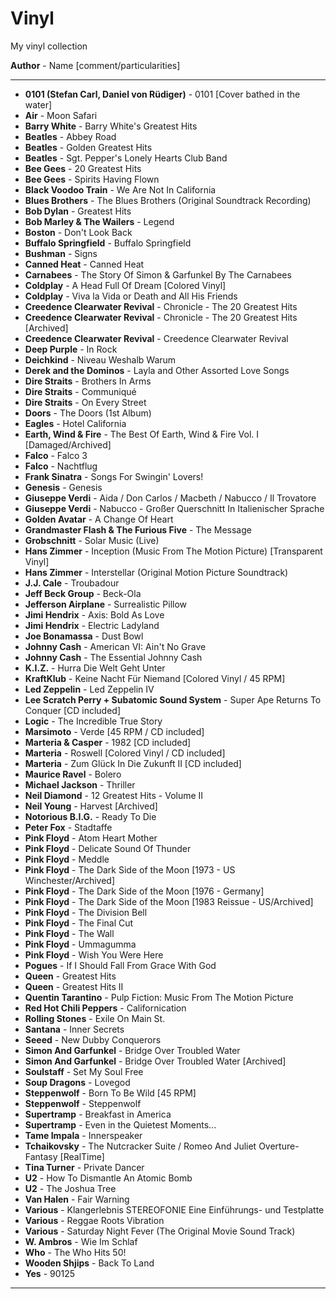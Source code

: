 # Vinyl

My vinyl collection 

**Author** - Name \[comment/particularities\]

---
- **0101 (Stefan Carl, Daniel von Rüdiger)** - 0101 \[Cover bathed in the water\]
- **Air** - Moon Safari
- **Barry White** - Barry White's Greatest Hits
- **Beatles** - Abbey Road
- **Beatles** - Golden Greatest Hits
- **Beatles** - Sgt. Pepper's Lonely Hearts Club Band
- **Bee Gees** - 20 Greatest Hits
- **Bee Gees** - Spirits Having Flown
- **Black Voodoo Train** - We Are Not In California
- **Blues Brothers** - The Blues Brothers (Original Soundtrack Recording)
- **Bob Dylan** - Greatest Hits
- **Bob Marley & The Wailers** - Legend
- **Boston** - Don't Look Back
- **Buffalo Springfield** - Buffalo Springfield
- **Bushman** - Signs
- **Canned Heat** - Canned Heat
- **Carnabees** - The Story Of Simon & Garfunkel By The Carnabees
- **Coldplay** - A Head Full Of Dream \[Colored Vinyl\]
- **Coldplay** - Viva la Vida or Death and All His Friends
- **Creedence Clearwater Revival** - Chronicle - The 20 Greatest Hits
- **Creedence Clearwater Revival** - Chronicle - The 20 Greatest Hits \[Archived\]
- **Creedence Clearwater Revival** - Creedence Clearwater Revival
- **Deep Purple** - In Rock
- **Deichkind** - Niveau Weshalb Warum
- **Derek and the Dominos** - Layla and Other Assorted Love Songs
- **Dire Straits** - Brothers In Arms
- **Dire Straits** - Communiqué
- **Dire Straits** - On Every Street
- **Doors** - The Doors (1st Album)
- **Eagles** - Hotel California
- **Earth, Wind & Fire** - The Best Of Earth, Wind & Fire Vol. I \[Damaged/Archived\]
- **Falco** - Falco 3
- **Falco** - Nachtflug
- **Frank Sinatra** - Songs For Swingin' Lovers!
- **Genesis** - Genesis
- **Giuseppe Verdi** - Aida / Don Carlos / Macbeth / Nabucco / Il Trovatore
- **Giuseppe Verdi** - Nabucco - Großer Querschnitt In Italienischer Sprache
- **Golden Avatar** - A Change Of Heart
- **Grandmaster Flash & The Furious Five** - The Message
- **Grobschnitt** - Solar Music (Live)
- **Hans Zimmer** - Inception (Music From The Motion Picture) \[Transparent Vinyl\]
- **Hans Zimmer** - Interstellar (Original Motion Picture Soundtrack)
- **J.J. Cale** - Troubadour
- **Jeff Beck Group** - Beck-Ola
- **Jefferson Airplane** - Surrealistic Pillow
- **Jimi Hendrix** - Axis: Bold As Love
- **Jimi Hendrix** - Electric Ladyland
- **Joe Bonamassa** - Dust Bowl
- **Johnny Cash** - American VI: Ain't No Grave
- **Johnny Cash** - The Essential Johnny Cash
- **K.I.Z.** - Hurra Die Welt Geht Unter
- **KraftKlub** - Keine Nacht Für Niemand \[Colored Vinyl / 45 RPM\]
- **Led Zeppelin** - Led Zeppelin IV
- **Lee Scratch Perry + Subatomic Sound System** - Super Ape Returns To Conquer \[CD included\]
- **Logic** - The Incredible True Story
- **Marsimoto** - Verde \[45 RPM / CD included\]
- **Marteria & Casper** - 1982 \[CD included\]
- **Marteria** - Roswell \[Colored Vinyl / CD included\]
- **Marteria** - Zum Glück In Die Zukunft II \[CD included\]
- **Maurice Ravel** - Bolero
- **Michael Jackson** - Thriller
- **Neil Diamond** - 12 Greatest Hits - Volume II
- **Neil Young** - Harvest \[Archived\]
- **Notorious B.I.G.** - Ready To Die
- **Peter Fox** - Stadtaffe
- **Pink Floyd** - Atom Heart Mother
- **Pink Floyd** - Delicate Sound Of Thunder
- **Pink Floyd** - Meddle
- **Pink Floyd** - The Dark Side of the Moon \[1973 - US Winchester/Archived\]
- **Pink Floyd** - The Dark Side of the Moon \[1976 - Germany\]
- **Pink Floyd** - The Dark Side of the Moon \[1983 Reissue - US/Archived\]
- **Pink Floyd** - The Division Bell
- **Pink Floyd** - The Final Cut
- **Pink Floyd** - The Wall
- **Pink Floyd** - Ummagumma
- **Pink Floyd** - Wish You Were Here
- **Pogues** - If I Should Fall From Grace With God
- **Queen** - Greatest Hits
- **Queen** - Greatest Hits II
- **Quentin Tarantino** - Pulp Fiction: Music From The Motion Picture
- **Red Hot Chili Peppers** - Californication
- **Rolling Stones** - Exile On Main St.
- **Santana** - Inner Secrets
- **Seeed** - New Dubby Conquerors
- **Simon And Garfunkel** - Bridge Over Troubled Water
- **Simon And Garfunkel** - Bridge Over Troubled Water \[Archived\]
- **Soulstaff** - Set My Soul Free
- **Soup Dragons** - Lovegod
- **Steppenwolf** - Born To Be Wild \[45 RPM\]
- **Steppenwolf** - Steppenwolf
- **Supertramp** - Breakfast in America
- **Supertramp** - Even in the Quietest Moments...
- **Tame Impala** - Innerspeaker
- **Tchaikovsky** - The Nutcracker Suite / Romeo And Juliet Overture-Fantasy \[RealTime\]
- **Tina Turner** - Private Dancer
- **U2** - How To Dismantle An Atomic Bomb
- **U2** - The Joshua Tree
- **Van Halen** - Fair Warning
- **Various** - Klangerlebnis STEREOFONIE Eine Einführungs- und Testplatte
- **Various** - Reggae Roots Vibration
- **Various** - Saturday Night Fever (The Original Movie Sound Track)
- **W. Ambros** - Wie Im Schlaf
- **Who** - The Who Hits 50!
- **Wooden Shjips** - Back To Land
- **Yes** - 90125
---
